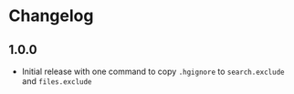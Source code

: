 # Changelog

## 1.0.0

- Initial release with one command to copy `.hgignore` to `search.exclude` and `files.exclude`
